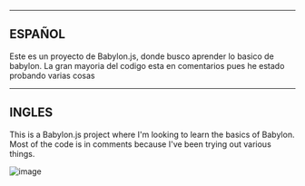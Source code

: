 ----------------------------------------------------------------------------------
ESPAÑOL
----------------------------------------------------------------------------------
Este es un proyecto de Babylon.js, donde busco aprender lo basico de babylon. 
La gran mayoria del codigo esta en comentarios pues he estado probando varias cosas

----------------------------------------------------------------------------------
INGLES
----------------------------------------------------------------------------------
This is a Babylon.js project where I'm looking to learn the basics of Babylon.
Most of the code is in comments because I've been trying out various things.


![image](https://github.com/Ichigo21pro/babylon.js-basic/assets/141755472/bbe1b1d4-3e0e-44b6-a3c4-d3c3084ba44d)
